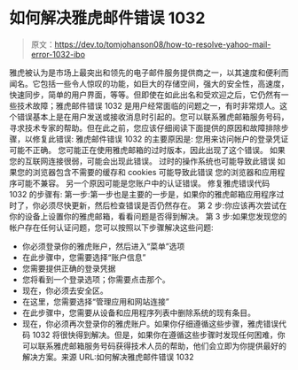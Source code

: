 # 如何解决雅虎邮件错误 1032

> 原文：<https://dev.to/tomjohanson08/how-to-resolve-yahoo-mail-error-1032-ibo>

雅虎被认为是市场上最突出和领先的电子邮件服务提供商之一，以其速度和便利而闻名。它包括一些令人惊叹的功能，如巨大的存储空间，强大的安全性，高速度，快速同步，简单的用户界面，等等。但即使在如此出名和受欢迎之后，它仍然有一些技术故障；雅虎邮件错误 1032 是用户经常面临的问题之一，有时非常烦人。这个错误基本上是在用户发送或接收消息时引起的。您可以联系雅虎邮箱服务号码，寻求技术专家的帮助。但在此之前，您应该仔细阅读下面提供的原因和故障排除步骤，以修复此错误:
雅虎邮件错误 1032 的主要原因是:
您用来访问帐户的登录凭证可能不正确。
您可能正在使用雅虎邮箱的过时版本，因此出现了这个错误。
如果您的互联网连接很弱，可能会出现此错误。
过时的操作系统也可能导致此错误
如果您的浏览器包含不需要的缓存和 cookies 可能导致此错误
您的浏览器和应用程序可能不兼容。
另一个原因可能是您账户中的认证错误。
修复雅虎错误代码 1032 的步骤有:
第一步:第一步也是主要的一步是，如果你的雅虎邮箱应用程序过时了，你必须尽快更新，然后检查错误是否仍然存在。
第 2 步:你应该再次尝试在你的设备上设置你的雅虎邮箱，看看问题是否得到解决。
第 3 步:如果您发现您的帐户存在任何认证问题，您可以按照以下步骤解决这些问题:

*   你必须登录你的雅虎账户，然后进入“菜单”选项
*   在此步骤中，您需要选择“账户信息”
*   您需要提供正确的登录凭据
*   您将看到一个登录选项；你需要点击那个。
*   现在，你必须去安全区。
*   在这里，您需要选择“管理应用和网站连接”
*   在此步骤中，您需要从设备和应用程序列表中删除系统的现有条目。
*   现在，你必须再次登录你的雅虎账户。如果你仔细遵循这些步骤，雅虎错误代码 1032 将很快得到解决。但是，如果你在遵循这些步骤时发现任何困难，你可以联系雅虎邮箱服务号码获得技术人员的帮助，他们会立即为你提供最好的解决方案。来源 URL:如何解决雅虎邮件错误 1032